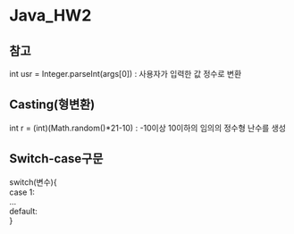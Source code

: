 # Java_HW2
## 참고
int usr = Integer.parseInt(args[0]) : 사용자가 입력한 값 정수로 변환
## Casting(형변환)
int r = (int)(Math.random()*21-10) : -10이상 10이하의 임의의 정수형 난수를 생성
## Switch-case구문
switch(변수){ <br>
case 1: <br>
… <br>
default:<br>
}<br>
